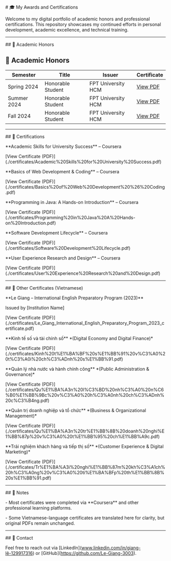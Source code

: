 \# 🎓 My Awards and Certifications



Welcome to my digital portfolio of academic honors and professional certifications. This repository showcases my continued efforts in personal development, academic excellence, and technical training.



---



\## 🏅 Academic Honors


## 🏅 Academic Honors

| Semester        | Title                   | Issuer                | Certificate |
|-----------------|-------------------------|-----------------------|-------------|
| Spring 2024     | Honorable Student       | FPT University HCM    | [View PDF](./certificates/2024_Spring_HonorableStudent.pdf) |
| Summer 2024     | Honorable Student       | FPT University HCM    | [View PDF](./certificates/2024_Summer_HonorableStudent.pdf) |
| Fall 2024       | Honorable Student       | FPT University HCM    | [View PDF](./certificates/2024_Fall_HonorableStudent.pdf) |

---



\## 📜 Certifications



\*\*Academic Skills for University Success\*\* – Coursera  

\[View Certificate (PDF)](./certificates/Academic%20Skills%20for%20University%20Success.pdf)



\*\*Basics of Web Development \& Coding\*\* – Coursera  

\[View Certificate (PDF)](./certificates/Basics%20of%20Web%20Development%20%26%20Coding.pdf)



\*\*Programming in Java: A Hands-on Introduction\*\* – Coursera  

\[View Certificate (PDF)](./certificates/Programming%20in%20Java%20A%20Hands-on%20Introduction.pdf)



\*\*Software Development Lifecycle\*\* – Coursera  

\[View Certificate (PDF)](./certificates/Software%20Development%20Lifecycle.pdf)



\*\*User Experience Research and Design\*\* – Coursera  

\[View Certificate (PDF)](./certificates/User%20Experience%20Research%20and%20Design.pdf)



---



\## 🧾 Other Certificates (Vietnamese)



\*\*Le Giang – International English Preparatory Program (2023)\*\*  

Issued by \[Institution Name]  

\[View Certificate (PDF)](./certificates/Le\_Giang\_International\_English\_Preparatory\_Program\_2023\_certificate.pdf)



\*\*Kinh tế số và tài chính số\*\* \*(Digital Economy and Digital Finance)\*  

\[View Certificate (PDF)](./certificates/Kinh%20t%E1%BA%BF%20s%E1%BB%91%20v%C3%A0%20t%C3%A0i%20ch%C3%ADnh%20s%E1%BB%91.pdf)



\*\*Quản lý nhà nước và hành chính công\*\* \*(Public Administration \& Governance)\*  

\[View Certificate (PDF)](./certificates/Qu%E1%BA%A3n%20l%C3%BD%20nh%C3%A0%20n%C6%B0%E1%BB%9Bc%20v%C3%A0%20h%C3%A0nh%20ch%C3%ADnh%20c%C3%B4ng.pdf)



\*\*Quản trị doanh nghiệp và tổ chức\*\* \*(Business \& Organizational Management)\*  

\[View Certificate (PDF)](./certificates/Qu%E1%BA%A3n%20tr%E1%BB%8B%20doanh%20nghi%E1%BB%87p%20v%C3%A0%20t%E1%BB%95%20ch%E1%BB%A9c.pdf)



\*\*Trải nghiệm khách hàng và tiếp thị số\*\* \*(Customer Experience \& Digital Marketing)\*  

\[View Certificate (PDF)](./certificates/Tr%E1%BA%A3i%20nghi%E1%BB%87m%20kh%C3%A1ch%20h%C3%A0ng%20v%C3%A0%20ti%E1%BA%BFp%20th%E1%BB%8B%20s%E1%BB%91.pdf)



---



\## 📌 Notes



\- Most certificates were completed via \*\*Coursera\*\* and other professional learning platforms.

\- Some Vietnamese-language certificates are translated here for clarity, but original PDFs remain unchanged.



---



\## 🔗 Contact



Feel free to reach out via \[LinkedIn](www.linkedin.com/in/giang-lê-129917316) or \[GitHub](https://github.com/Le-Giang-3003).



